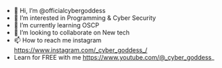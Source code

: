 - 👋 Hi, I’m @officialcybergoddess
- 👀 I’m interested in Programming & Cyber Security
- 🌱 I’m currently learning OSCP
- 💞️ I’m looking to collaborate on New tech
- 📫 How to reach me instagram https://www.instagram.com/_cyber_goddess_/
- Learn for FREE with me https://www.youtube.com/@_cyber_goddess_
 
